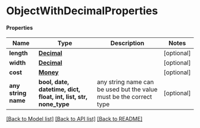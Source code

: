 # ObjectWithDecimalProperties

#### Properties
Name | Type | Description | Notes
------------ | ------------- | ------------- | -------------
**length** | [**Decimal**](Decimal.md) |  | [optional] 
**width** | [**Decimal**](Decimal.md) |  | [optional] 
**cost** | [**Money**](Money.md) |  | [optional] 
**any string name** | **bool, date, datetime, dict, float, int, list, str, none_type** | any string name can be used but the value must be the correct type | [optional]

[[Back to Model list]](../README.md#documentation-for-models) [[Back to API list]](../README.md#documentation-for-api-endpoints) [[Back to README]](../README.md)

